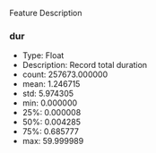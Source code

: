 Feature Description

### dur

* Type: Float
* Description: Record total duration
* count:    257673.000000
* mean:          1.246715
* std:           5.974305
* min:           0.000000
* 25%:           0.000008
* 50%:           0.004285
* 75%:           0.685777
* max:          59.999989
